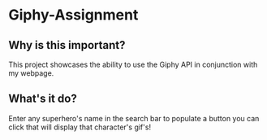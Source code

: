 # Giphy-Assignment
## Why is this important?
This project showcases the ability to use the Giphy API in conjunction with my webpage.
## What's it do?
Enter any superhero's name in the search bar to populate a button you can click that will display that character's gif's!

